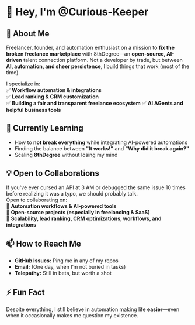 # 👋 Hey, I'm @Curious-Keeper  

## 🚀 About Me  
Freelancer, founder, and automation enthusiast on a mission to **fix the broken freelance marketplace** with 8thDegree—an **open-source, AI-driven** talent connection platform. Not a developer by trade, but between **AI, automation, and sheer persistence**, I build things that work (most of the time).  

I specialize in:  
✅ **Workflow automation & integrations**  
✅ **Lead ranking & CRM customization**  
✅ **Building a fair and transparent freelance ecosystem** 
✅ **AI AGents and helpful business tools**

## 🌱 Currently Learning  
- How to **not break everything** while integrating AI-powered automations  
- Finding the balance between **"It works!"** and **"Why did it break again?"**  
- Scaling **8thDegree** without losing my mind  

## 💡 Open to Collaborations  
If you've ever cursed an API at 3 AM or debugged the same issue 10 times before realizing it was a typo, we should probably talk.  
Open to collaborating on:  
🔹 **Automation workflows & AI-powered tools**  
🔹 **Open-source projects (especially in freelancing & SaaS)**  
🔹 **Scalability, lead ranking, CRM optimizations, workflows, and integrations**  

## 📫 How to Reach Me  
- **GitHub Issues:** Ping me in any of my repos  
- **Email:** (One day, when I’m not buried in tasks)  
- **Telepathy:** Still in beta, but worth a shot  

## ⚡ Fun Fact  
Despite everything, I still believe in automation making life **easier**—even when it occasionally makes me question my existence.  
